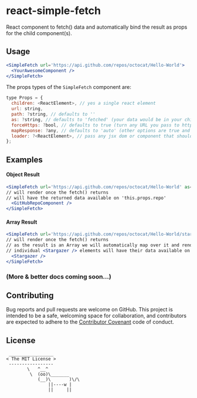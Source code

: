 # react-simple-fetch

React component to fetch() data and automatically bind the result as props for the child component(s).

## Usage

```jsx
<SimpleFetch url='https://api.github.com/repos/octocat/Hello-World'>
  <YourAwesomeComponent />
</SimpleFetch>
```

The props types of the `SimpleFetch` component are:

```js
type Props = {
  children: <ReactElement>, // yes a single react element
  url: string,
  path: ?string, // defaults to ''
  as: ?string, // defaults to 'fetched' (your data would be in your child compoent as 'this.props.fetched')
  forceHttps: ?bool, // defaults to true (turn any URL you pass to https)
  mapResponse: ?any, // defaults to 'auto' (other options are true and false) [can usually be left on 'auto mode']
  loader: ?<ReactElement>, // pass any jsx dom or component that should be rendered while we go out and fetch the data
};
```


## Examples

#### Object Result
```jsx
<SimpleFetch url='https://api.github.com/repos/octocat/Hello-World' as='repo'>
// will render once the fetch() returns
// will have the returned data available on 'this.props.repo'
  <GitHubRepoComponent />
</SimpleFetch>
```

#### Array Result
```jsx
<SimpleFetch url='https://api.github.com/repos/octocat/Hello-World/stargazers' as='star'>
// will render once the fetch() returns
// as the result is an Array we will automatically map over it and render as many <Stargazer /> elements as necessary
// individual <Stargazer /> elements will have their data available on 'this.props.star'
  <Stargazer />
</SimpleFetch>
```

### (More & better docs coming soon...)

## Contributing

Bug reports and pull requests are welcome on GitHub. This project is intended to be a
safe, welcoming space for collaboration, and contributors are expected to adhere
to the [Contributor Covenant](http://contributor-covenant.org/) code of conduct.

## License

```
 _________________
< The MIT License >
 -----------------
        \   ^__^
         \  (oo)\_______
            (__)\       )\/\
                ||----w |
                ||     ||
```
